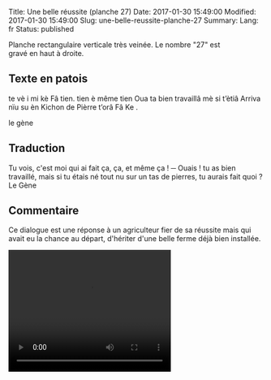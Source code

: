 Title: Une belle réussite (planche 27)
Date: 2017-01-30 15:49:00
Modified: 2017-01-30 15:49:00
Slug: une-belle-reussite-planche-27
Summary: 
Lang: fr
Status: published


<figure class="image-block" style="float: right;">
  <img alt="" src="{static}/images/planche_27.png">
  <figcaption style="max-width: 219px"></figcaption>
</figure>
Planche rectangulaire verticale très veinée. Le nombre "27" est gravé en haut à droite.

## Texte en patois
te vè i mi kè  Fâ tien. tien è même tien  Oua ta bien travaillâ mè si t’ètiâ Arriva nïu su èn Kichon de Pièrre t’orâ Fâ Ke .

le gène

## Traduction
Tu vois, c'est moi qui ai fait ça, ça, et même ça !
─  Ouais ! tu as bien travaillé, mais si tu étais né tout nu sur un tas de pierres, tu aurais fait quoi ?
Le Gène

## Commentaire
Ce dialogue est une réponse à un agriculteur fier de sa réussite mais qui avait eu la chance au départ, d'hériter d'une belle ferme déjà bien installée.


<video width="320" height="240" controls>
  <source src="https://d1njpgd0ygatdn.cloudfront.net/video_27.mp4" type="video/mp4">
</video>
